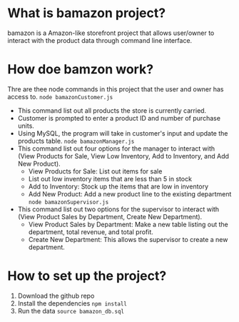 # What is bamazon project?
bamazon is a Amazon-like storefront project that allows user/owner to interact with the product data through command line interface.

# How doe bamzon work?
Thre are thee node commands in this project that the user and owner has access to.
``` node bamazonCustomer.js ```
- This command list out all products the store is currently carried.
- Customer is prompted to enter a product ID and number of purchase units.
- Using MySQL, the program will take in customer's input and update the products table.
``` node bamazonManager.js ```
- This command list out four options for the manager to interact with (View Products for Sale, View Low Inventory, Add to Inventory, and Add New Product).
  - View Products for Sale: List out items for sale
  - List out low inventory items that are less than 5 in stock
  - Add to Inventory: Stock up the items that are low in inventory
  - Add New Product: Add a new product line to the existing department
``` node bamazonSupervisor.js ```
- This command list out two options for the supervisor to interact with (View Product Sales by Department, Create New Department).
  - View Product Sales by Department: Make a new table listing out the department, total revenue, and total profit.
  - Create New Department: This allows the supervisor to create a new department.
# How to set up the project?
1. Download the github repo
2. Install the dependencies ``` npm install ```
3. Run the data ``` source bamazon_db.sql ```

